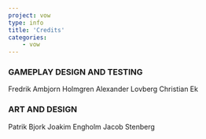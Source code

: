 ```yaml
---
project: vow
type: info
title: 'Credits'
categories: 
    - vow
---
```

### GAMEPLAY DESIGN AND TESTING

Fredrik Ambjorn Holmgren
Alexander Lovberg
Christian Ek


### ART AND DESIGN

Patrik Bjork
Joakim Engholm
Jacob Stenberg


